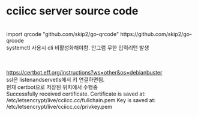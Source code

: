 <h1>cciicc server source code</h1>
<br>
import qrcode "github.com/skip2/go-qrcode"    https://github.com/skip2/go-qrcode
<br>
systemctl 사용시 cli 비활성화해야함. 안그럼 무한 입력리턴 발생

<br><br>
https://certbot.eff.org/instructions?ws=other&os=debianbuster
<br>
ssl은 listenandservetls에서 키 연결하면됨.<br> 현재 certbot으로 저장된 위치에서 수행중
<br>
Successfully received certificate.
Certificate is saved at: /etc/letsencrypt/live/cciicc.cc/fullchain.pem
Key is saved at:         /etc/letsencrypt/live/cciicc.cc/privkey.pem